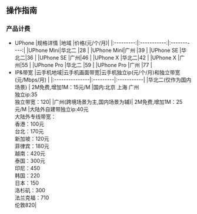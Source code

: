 ## 操作指南
### 产品计费
* UPhone
|规格详情      |地域     |价格(元/个/月)|
|:---------:|:-----------:|:-----------:|
|UPhone Mini|华北二        |28          |
|UPhone Mini|广州        |39          |
|UPhone SE  |华北二|36            |
|UPhone SE  |广州|46            |
|UPhone X  |华北二|42          |
|UPhone X  |广州|55          |
|UPhone Pro   |华北二 |59    |
|UPhone Pro   |广州 |77    |
* IP&带宽
|云手机地域|云手机画面带宽|云手机独立ip(元/个/月)和独立带宽(元/Mbps/月)     |
|:---------------|:---------|:-----------|
|华北二(仅作为国内场景)   | 2M免费,增加1M：15元/M          |国内:北京 上海 广州<br>独立ip:35<br>独立带宽：120|
|广州(跨境场景为主,国内场景为辅)| 2M免费,增加1M：25元/M         |大陆外自建带独立ip:40元<br>大陆外专线带宽：<br>香港：100元<br>台北：170元<br>新加坡：120元<br>菲律宾：180元<br>越南：420元<br>泰国：300元<br>印尼：450<br>韩国：220<br>日本：150<br>洛杉矶：300<br>法兰克福：710<br>伦敦820|


